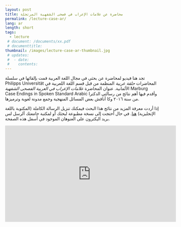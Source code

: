 ```yaml
---
layout: post
title: محاضرة عن علامات الإعراب في فصحى الشفهية المرتجلة
permalink: /lecture-case-ar/
lang: ar
length: short
tags:
  - lecture
 # document: /documents/xx.pdf
 # documenttitle: 
thumbnail: /images/lecture-case-ar-thumbnail.jpg
 # updates: 
 #  - date:
 #    contents:
---
```


تجد هنا فيديو لمحاضرة عن بحثي في مجال اللغة العربية قمت بإلقائها في سلسلة المحاضرات *حلقة عربية* المنظمة من قبل قسم اللغة اللعربية في <span lang="de" dir="ltr">Philipps Universität Marburg</span> الألمانية. عنوان المحاضرة *علامات الإعراب في العربية الفصحى الشفهية* وأقدم فيها أهم نتائج من رسالتي الدكترا <span lang="en" dir="ltr">Case Endings in Spoken Standard Arabic</span> من سنة ٢٠١٦ وكا أناقش بعض المسائل المنهجية وجمع مدونة لغوية وترميزها.

إذا أردت معرفة المزيد من نتائج هذا البحث فيمكنك تنزيل الرسالة الكاملة (المكتوبة باللغة الإنجليزية) [هنا](https://lup.lub.lu.se/search/ws/files/3772169/8852155.pdf). في حال أحتجت إلى نسخة مطبوعة لبحثك أو لمكتبة جامعتك ألرسل لس بريد اليكترون على العنوهان الموجود في أسفل هذه الصفحة.

<center>
<iframe width="560" height="315" src="https://www.youtube.com/embed/F_byIOuYL3c" title="YouTube video player" frameborder="0" allow="accelerometer; autoplay; clipboard-write; encrypted-media; gyroscope; picture-in-picture" allowfullscreen></iframe>
</center>
